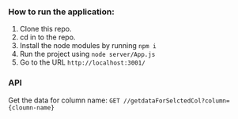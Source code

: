 ### How to run the application: 

1. Clone this repo.
2. cd in to the repo.
3. Install the node modules by running `npm i`
4. Run the project using `node server/App.js`
5. Go to the URL `http://localhost:3001/`


### API

Get the data for column name: `GET //getdataForSelctedCol?column={cloumn-name}`
